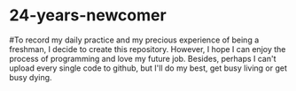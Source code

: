 # 24-years-newcomer
#To record my daily practice and my precious experience of being a freshman, I decide to create this repository. However, I hope I can enjoy the process of programming and love my future job. Besides, perhaps I can't upload every single code to github, but I'll do my best, get busy living or get busy dying.
